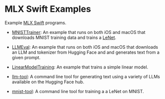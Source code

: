 # MLX Swift Examples

Example [MLX Swift](https://github.com/ml-explore/mlx-swift) programs.

- [MNISTTrainer](Applications/MNISTTrainer/README.md): An example that runs on
  both iOS and macOS that downloads MNIST training data and trains a
  [LeNet](https://en.wikipedia.org/wiki/LeNet). 

- [LLMEval](Applications/LLMEval/README.md): An example that runs on both iOS
  and macOS that downloads an LLM and tokenizer from Hugging Face and  and
  generates text from a given prompt. 

- [LinearModelTraining](Tools/LinearModelTraining/README.md): An example that
  trains a simple linear model.

- [llm-tool](Tools/llm-tool/README.md): A command line tool for generating text
  using a variety of LLMs available on the Hugging Face hub.

- [mnist-tool](Tools/mnist-tool/README.md): A command line tool for training a
  a LeNet on MNIST.
